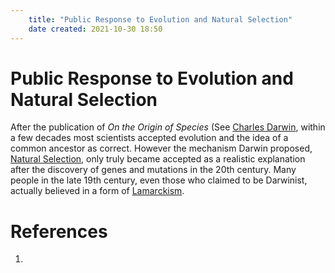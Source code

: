 ```yaml
---
	title: "Public Response to Evolution and Natural Selection"
	date created: 2021-10-30 18:50
---
```

# Public Response to Evolution and Natural Selection

After the publication of _On the Origin of Species_ (See [Charles Darwin](Charles%20Darwin.md), within a few decades most scientists accepted evolution and the idea of a common ancestor as correct. However the mechanism Darwin proposed, [Natural Selection](Natural%20Selection), only truly became accepted as a realistic explanation after the discovery of genes and mutations in the 20th century. Many people in the late 19th century, even those who claimed to be Darwinist, actually believed in a form of [Lamarckism](Lamarckism.md).


# References
1. 
